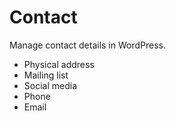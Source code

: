 Contact
=======
Manage contact details in WordPress.

- Physical address
- Mailing list
- Social media
- Phone
- Email

